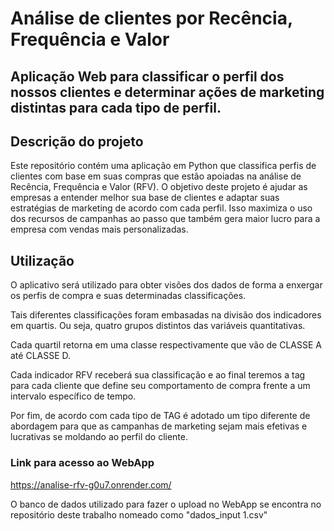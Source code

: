 # Análise de clientes por Recência, Frequência e Valor
## Aplicação Web para classificar o perfil dos nossos clientes e determinar ações de marketing distintas para cada tipo de perfil.


## Descrição do projeto

Este repositório contém uma aplicação em Python que classifica perfis de clientes com base em suas compras que estão apoiadas na análise de Recência, Frequência e Valor (RFV). 
O objetivo deste projeto é ajudar as empresas a entender melhor sua base de clientes e adaptar suas estratégias de marketing de acordo com cada perfil.
Isso maximiza o uso dos recursos de campanhas ao passo que também gera maior lucro para a empresa com vendas mais personalizadas.

## Utilização

O aplicativo será utilizado para obter visões dos dados de forma a enxergar os perfis de compra e suas determinadas classificações.

Tais diferentes classificações foram embasadas na divisão dos indicadores em quartis. Ou seja, quatro grupos distintos das variáveis quantitativas.

Cada quartil retorna em uma classe respectivamente que vão de CLASSE A até CLASSE D.

Cada indicador RFV receberá sua classificação e ao final teremos a tag para cada cliente que define seu comportamento de compra frente a um intervalo específico de tempo.

Por fim, de acordo com cada tipo de TAG é adotado um tipo diferente de abordagem para que as campanhas de marketing sejam mais efetivas e lucrativas se moldando ao perfil do cliente.


### Link para acesso ao WebApp 

https://analise-rfv-g0u7.onrender.com/

O banco de dados utilizado para fazer o upload no WebApp se encontra no repositório deste trabalho nomeado como "dados_input 1.csv"

